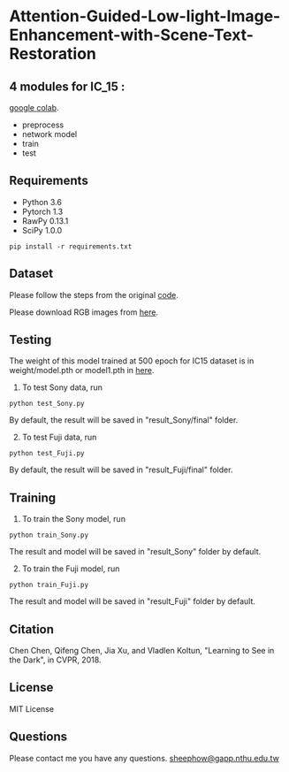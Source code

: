 # Attention-Guided-Low-light-Image-Enhancement-with-Scene-Text-Restoration

## 4 modules for IC_15 :
[google colab](https://colab.research.google.com/drive/1srI2wA46PNeqaOsGVoiUYcAox5Z0uXu0?usp=sharing).
- preprocess
- network model
- train
- test


## Requirements
- Python 3.6
- Pytorch 1.3
- RawPy 0.13.1
- SciPy 1.0.0
```
pip install -r requirements.txt
```
## Dataset
Please follow the steps from the original [code](https://github.com/cchen156/Learning-to-See-in-the-Dark).

Please download RGB images from  [here](https://drive.google.com/drive/folders/1NDlZtsyvfSHuxqEn9l-mCr9BHKztpAy4?usp=sharing).

## Testing

The weight of this model trained at 500 epoch for IC15 dataset is in weight/model.pth or model1.pth in [here](https://drive.google.com/drive/folders/1Fo8LSy4sOKQvkFLLFMolnTakgev6h8ky?usp=sharing).


1. To test Sony data, run
```
python test_Sony.py
```
By default, the result will be saved in "result_Sony/final" folder.

2. To test Fuji data, run
```
python test_Fuji.py
```
By default, the result will be saved in "result_Fuji/final" folder.

## Training
1. To train the Sony model, run
```
python train_Sony.py
```
The result and model will be saved in "result_Sony" folder by default.

2. To train the Fuji model, run
```
python train_Fuji.py
```
The result and model will be saved in "result_Fuji" folder by default.

## Citation
Chen Chen, Qifeng Chen, Jia Xu, and Vladlen Koltun, "Learning to See in the Dark", in CVPR, 2018.

## License
MIT License

## Questions
Please contact me you have any questions. sheephow@gapp.nthu.edu.tw
